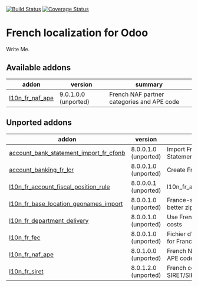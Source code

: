 [![Build Status](https://travis-ci.org/OCA/l10n-france.svg?branch=9.0)](https://travis-ci.org/OCA/l10n-france)
[![Coverage Status](https://coveralls.io/repos/OCA/l10n-france/badge.png?branch=9.0)](https://coveralls.io/r/OCA/l10n-france?branch=9.0)


French localization for Odoo
============================

Write Me. 

[//]: # (addons)
Available addons
----------------
addon | version | summary
--- | --- | ---
[l10n_fr_naf_ape](l10n_fr_naf_ape/) | 9.0.1.0.0 (unported) | French NAF partner categories and APE code

Unported addons
---------------
addon | version | summary
--- | --- | ---
[account_bank_statement_import_fr_cfonb](account_bank_statement_import_fr_cfonb/) | 8.0.0.1.0 (unported) | Import French CFONB files as Bank Statements in Odoo
[account_banking_fr_lcr](account_banking_fr_lcr/) | 8.0.0.1.0 (unported) | Create French LCR CFONB files
[l10n_fr_account_fiscal_position_rule](l10n_fr_account_fiscal_position_rule/) | 8.0.0.0.1 (unported) | l10n_fr_account_fiscal_position_rule
[l10n_fr_base_location_geonames_import](l10n_fr_base_location_geonames_import/) | 8.0.0.1.0 (unported) | France-specific tuning for import of better zip entries from Geonames
[l10n_fr_department_delivery](l10n_fr_department_delivery/) | 8.0.0.1.0 (unported) | Use French Departments in delivery costs
[l10n_fr_fec](l10n_fr_fec/) | 8.0.0.1.0 (unported) | Fichier d'Échange Informatisé (FEC) for France
[l10n_fr_naf_ape](l10n_fr_naf_ape/) | 8.0.1.0.0 (unported) | French NAF partner categories and APE code
[l10n_fr_siret](l10n_fr_siret/) | 8.0.1.2.0 (unported) | French company identity numbers SIRET/SIREN/NIC

[//]: # (end addons)

